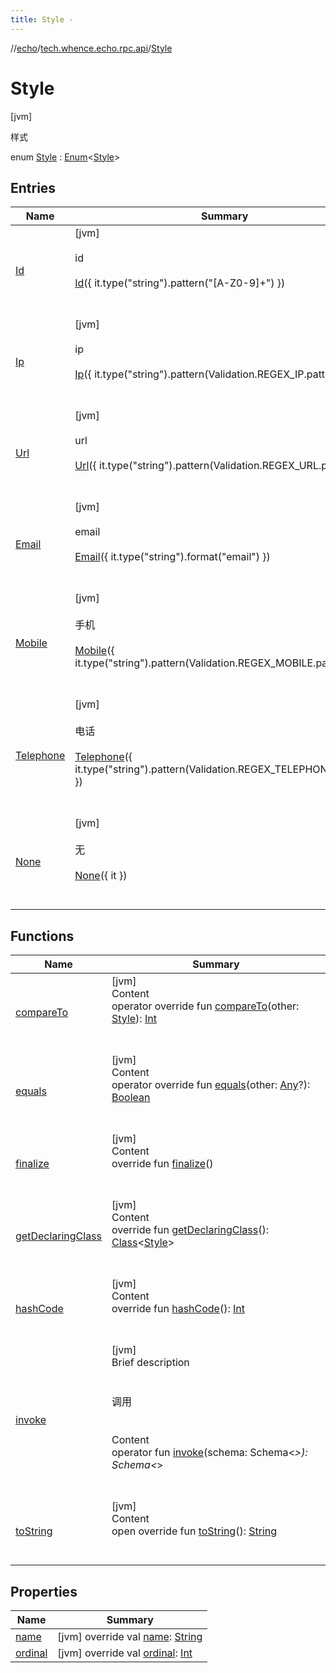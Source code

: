 ```yaml
---
title: Style -
---
```

//[echo](../../index.md)/[tech.whence.echo.rpc.api](../index.md)/[Style](index.md)



# Style  
 [jvm] 

样式

enum [Style](index.md) : [Enum](https://kotlinlang.org/api/latest/jvm/stdlib/kotlin/-enum/index.html)<[Style](index.md)>    


## Entries  
  
|  Name|  Summary| 
|---|---|
| [Id](-id/index.md)|  [jvm] <br><br>id<br><br>[Id](-id/index.md)({ it.type("string").pattern("[A-Z0-9]+") })  <br>  <br>   <br>
| [Ip](-ip/index.md)|  [jvm] <br><br>ip<br><br>[Ip](-ip/index.md)({ it.type("string").pattern(Validation.REGEX_IP.pattern) })  <br>  <br>   <br>
| [Url](-url/index.md)|  [jvm] <br><br>url<br><br>[Url](-url/index.md)({ it.type("string").pattern(Validation.REGEX_URL.pattern) })  <br>  <br>   <br>
| [Email](-email/index.md)|  [jvm] <br><br>email<br><br>[Email](-email/index.md)({ it.type("string").format("email") })  <br>  <br>   <br>
| [Mobile](-mobile/index.md)|  [jvm] <br><br>手机<br><br>[Mobile](-mobile/index.md)({ it.type("string").pattern(Validation.REGEX_MOBILE.pattern) })  <br>  <br>   <br>
| [Telephone](-telephone/index.md)|  [jvm] <br><br>电话<br><br>[Telephone](-telephone/index.md)({ it.type("string").pattern(Validation.REGEX_TELEPHONE.pattern) })  <br>  <br>   <br>
| [None](-none/index.md)|  [jvm] <br><br>无<br><br>[None](-none/index.md)({ it })  <br>  <br>   <br>


## Functions  
  
|  Name|  Summary| 
|---|---|
| [compareTo](-none/index.md#kotlin/Enum/compareTo/#tech.whence.echo.rpc.api.Style/PointingToDeclaration/)| [jvm]  <br>Content  <br>operator override fun [compareTo](-none/index.md#kotlin/Enum/compareTo/#tech.whence.echo.rpc.api.Style/PointingToDeclaration/)(other: [Style](index.md)): [Int](https://kotlinlang.org/api/latest/jvm/stdlib/kotlin/-int/index.html)  <br><br><br>
| [equals](../../tech.whence.echo.webclient.response/-response-mocker/-purpose/-p-a-r-s-e-d/index.md#kotlin/Enum/equals/#kotlin.Any?/PointingToDeclaration/)| [jvm]  <br>Content  <br>operator override fun [equals](../../tech.whence.echo.webclient.response/-response-mocker/-purpose/-p-a-r-s-e-d/index.md#kotlin/Enum/equals/#kotlin.Any?/PointingToDeclaration/)(other: [Any](https://kotlinlang.org/api/latest/jvm/stdlib/kotlin/-any/index.html)?): [Boolean](https://kotlinlang.org/api/latest/jvm/stdlib/kotlin/-boolean/index.html)  <br><br><br>
| [finalize](../../tech.whence.echo.webclient.response/-response-mocker/-purpose/-p-a-r-s-e-d/index.md#kotlin/Enum/finalize/#/PointingToDeclaration/)| [jvm]  <br>Content  <br>override fun [finalize](../../tech.whence.echo.webclient.response/-response-mocker/-purpose/-p-a-r-s-e-d/index.md#kotlin/Enum/finalize/#/PointingToDeclaration/)()  <br><br><br>
| [getDeclaringClass](../../tech.whence.echo.webclient.response/-response-mocker/-purpose/-p-a-r-s-e-d/index.md#kotlin/Enum/getDeclaringClass/#/PointingToDeclaration/)| [jvm]  <br>Content  <br>override fun [getDeclaringClass](../../tech.whence.echo.webclient.response/-response-mocker/-purpose/-p-a-r-s-e-d/index.md#kotlin/Enum/getDeclaringClass/#/PointingToDeclaration/)(): [Class](https://docs.oracle.com/javase/8/docs/api/java/lang/Class.html)<[Style](index.md)>  <br><br><br>
| [hashCode](../../tech.whence.echo.webclient.response/-response-mocker/-purpose/-p-a-r-s-e-d/index.md#kotlin/Enum/hashCode/#/PointingToDeclaration/)| [jvm]  <br>Content  <br>override fun [hashCode](../../tech.whence.echo.webclient.response/-response-mocker/-purpose/-p-a-r-s-e-d/index.md#kotlin/Enum/hashCode/#/PointingToDeclaration/)(): [Int](https://kotlinlang.org/api/latest/jvm/stdlib/kotlin/-int/index.html)  <br><br><br>
| [invoke](invoke.md)| [jvm]  <br>Brief description  <br><br><br>调用<br><br>  <br>Content  <br>operator fun [invoke](invoke.md)(schema: Schema<*>): Schema<*>  <br><br><br>
| [toString](../../tech.whence.echo.webclient.response/-response-mocker/-purpose/-p-a-r-s-e-d/index.md#kotlin/Enum/toString/#/PointingToDeclaration/)| [jvm]  <br>Content  <br>open override fun [toString](../../tech.whence.echo.webclient.response/-response-mocker/-purpose/-p-a-r-s-e-d/index.md#kotlin/Enum/toString/#/PointingToDeclaration/)(): [String](https://kotlinlang.org/api/latest/jvm/stdlib/kotlin/-string/index.html)  <br><br><br>


## Properties  
  
|  Name|  Summary| 
|---|---|
| [name](index.md#tech.whence.echo.rpc.api/Style/name/#/PointingToDeclaration/)|  [jvm] override val [name](index.md#tech.whence.echo.rpc.api/Style/name/#/PointingToDeclaration/): [String](https://kotlinlang.org/api/latest/jvm/stdlib/kotlin/-string/index.html)   <br>
| [ordinal](index.md#tech.whence.echo.rpc.api/Style/ordinal/#/PointingToDeclaration/)|  [jvm] override val [ordinal](index.md#tech.whence.echo.rpc.api/Style/ordinal/#/PointingToDeclaration/): [Int](https://kotlinlang.org/api/latest/jvm/stdlib/kotlin/-int/index.html)   <br>

